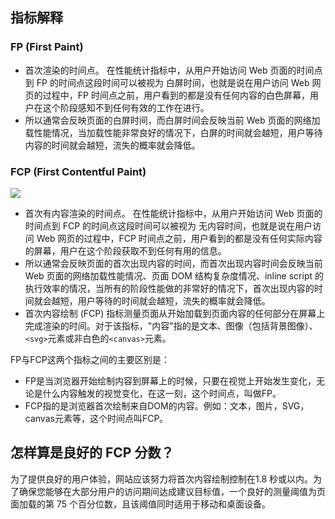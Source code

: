

## 指标解释

### FP (First Paint)

- 首次渲染的时间点。 在性能统计指标中，从用户开始访问 Web 页面的时间点到 FP 的时间点这段时间可以被视为 白屏时间，也就是说在用户访问 Web 网页的过程中，FP 时间点之前，用户看到的都是没有任何内容的白色屏幕，用户在这个阶段感知不到任何有效的工作在进行。
- 所以通常会反映页面的白屏时间，而白屏时间会反映当前 Web 页面的网络加载性能情况，当加载性能非常良好的情况下，白屏的时间就会越短，用户等待内容的时间就会越短，流失的概率就会降低。

### FCP (First Contentful Paint)

![](https://lf3-volc-editor.volccdn.com/obj/volcfe/sop-public/upload_57b8d622713192ceec0f35f1e8c1ff10)

- 首次有内容渲染的时间点。 在性能统计指标中，从用户开始访问 Web 页面的时间点到 FCP 的时间点这段时间可以被视为 无内容时间，也就是说在用户访问 Web 网页的过程中，FCP 时间点之前，用户看到的都是没有任何实际内容的屏幕，用户在这个阶段获取不到任何有用的信息。
- 所以通常会反映页面的首次出现内容的时间，而首次出现内容时间会反映当前 Web 页面的网络加载性能情况、页面 DOM 结构复杂度情况、inline script 的执行效率的情况，当所有的阶段性能做的非常好的情况下，首次出现内容的时间就会越短，用户等待的时间就会越短，流失的概率就会降低。
- 首次内容绘制 (FCP) 指标测量页面从开始加载到页面内容的任何部分在屏幕上完成渲染的时间。对于该指标，"内容"指的是文本、图像（包括背景图像）、`<svg>`元素或非白色的`<canvas>`元素。

FP与FCP这两个指标之间的主要区别是：

- FP是当浏览器开始绘制内容到屏幕上的时候，只要在视觉上开始发生变化，无论是什么内容触发的视觉变化，在这一刻，这个时间点，叫做FP。
- FCP指的是浏览器首次绘制来自DOM的内容。例如：文本，图片，SVG，canvas元素等，这个时间点叫FCP。

## 怎样算是良好的 FCP 分数？

为了提供良好的用户体验，网站应该努力将首次内容绘制控制在1.8 秒或以内。为了确保您能够在大部分用户的访问期间达成建议目标值，一个良好的测量阈值为页面加载的第 75 个百分位数，且该阈值同时适用于移动和桌面设备。
